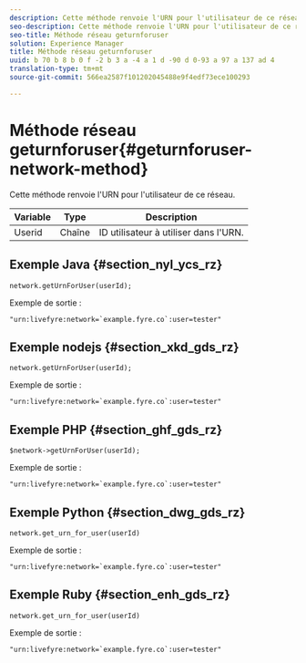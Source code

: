 ```yaml
---
description: Cette méthode renvoie l'URN pour l'utilisateur de ce réseau.
seo-description: Cette méthode renvoie l'URN pour l'utilisateur de ce réseau.
seo-title: Méthode réseau geturnforuser
solution: Experience Manager
title: Méthode réseau geturnforuser
uuid: b 70 b 8 b 0 f -2 b 3 a -4 a 1 d -90 d 0-93 a 97 a 137 ad 4
translation-type: tm+mt
source-git-commit: 566ea2587f101202045488e9f4edf73ece100293

---
```



# Méthode réseau geturnforuser{#geturnforuser-network-method}

Cette méthode renvoie l'URN pour l'utilisateur de ce réseau.

| Variable | Type | Description |
|--- |--- |--- |
| Userid | Chaîne | ID utilisateur à utiliser dans l'URN. |

## Exemple Java {#section_nyl_ycs_rz}

```
network.getUrnForUser(userId);
```

Exemple de sortie :

```
"urn:livefyre:network=`example.fyre.co`:user=tester" 
```

## Exemple nodejs {#section_xkd_gds_rz}

```
network.getUrnForUser(userId);
```

Exemple de sortie :

```
"urn:livefyre:network=`example.fyre.co`:user=tester" 
```

## Exemple PHP {#section_ghf_gds_rz}

```
$network->getUrnForUser(userId); 
```

Exemple de sortie :

```
"urn:livefyre:network=`example.fyre.co`:user=tester" 
```

## Exemple Python {#section_dwg_gds_rz}

```
network.get_urn_for_user(userId) 
```

Exemple de sortie :

```
"urn:livefyre:network=`example.fyre.co`:user=tester" 
```

## Exemple Ruby {#section_enh_gds_rz}

```
network.get_urn_for_user(userId) 
```

Exemple de sortie :

```
"urn:livefyre:network=`example.fyre.co`:user=tester" 
```
